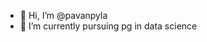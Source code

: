 - 👋 Hi, I’m @pavanpyla
- 🌱 I’m currently pursuing pg in data science

<!---
pavanpyla/pavanpyla is a ✨ special ✨ repository because its `README.md` (this file) appears on your GitHub profile.
You can click the Preview link to take a look at your changes.
--->
